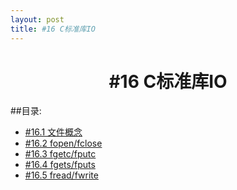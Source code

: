 ```yaml
---
layout: post
title: #16 C标准库IO
---
```

<h1 style="text-align:center">#16 C标准库IO</h1>
##目录:
<ul>
<li> <a href="/post/16/16.1.html">#16.1 文件概念</a></li>
<li> <a href="/post/16/16.2.html">#16.2 fopen/fclose</a> </li>
<li> <a href="/post/16/16.3.html">#16.3 fgetc/fputc</a> </li>
<li> <a href="/post/16/16.4.html">#16.4 fgets/fputs</a> </li>
<li> <a href="/post/16/16.5.html">#16.5 fread/fwrite</a> </li>
</ul>
